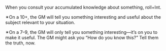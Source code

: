 When you consult your accumulated knowledge about something, roll+Int. 

✴On a 10+, the GM will tell you something interesting and useful about the subject relevant to your situation. 

✴On a 7–9, the GM will only tell you something interesting—it’s on you to make it useful. The GM might ask you “How do you know this?” Tell them the truth, now.
